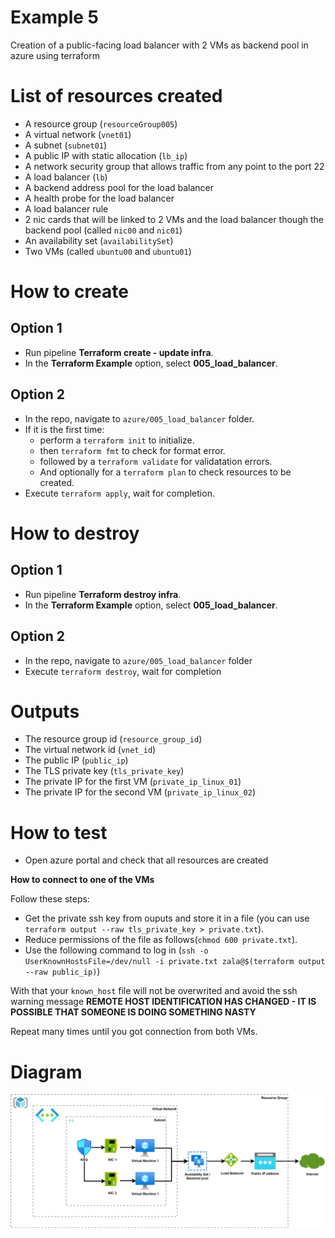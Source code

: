 # Example 5

Creation of a public-facing load balancer with 2 VMs as backend pool in azure
using terraform

# List of resources created

* A resource group (`resourceGroup005`)
* A virtual network (`vnet01`)
* A subnet (`subnet01`)
* A public IP with static allocation (`lb_ip`)
* A network security group that allows traffic from any point to the port 22
* A load balancer (`lb`)
* A backend address pool for the load balancer
* A health probe for the load balancer
* A load balancer rule
* 2 nic cards that will be linked to 2 VMs and the load balancer though the
  backend pool (called `nic00` and `nic01`)
* An availability set (`availabilitySet`)
* Two VMs (called `ubuntu00` and `ubuntu01`)

# How to create

## Option 1

* Run pipeline **Terraform create - update infra**.
* In the **Terraform Example** option, select **005_load_balancer**.

## Option 2

* In the repo, navigate to `azure/005_load_balancer` folder.
* If it is the first time:
  * perform a `terraform init` to initialize.
  * then `terraform fmt` to check for format error.
  * followed by a `terraform validate` for validatation errors.
  * And optionally for a `terraform plan` to check resources to be created.
* Execute `terraform apply`, wait for completion.

# How to destroy

## Option 1

* Run pipeline **Terraform destroy infra**.
* In the **Terraform Example** option, select **005_load_balancer**.

## Option 2

* In the repo, navigate to `azure/005_load_balancer` folder
* Execute `terraform destroy`, wait for completion

# Outputs

* The resource group id (`resource_group_id`)
* The virtual network id (`vnet_id`)
* The public IP (`public_ip`)
* The TLS private key (`tls_private_key`)
* The private IP for the first VM (`private_ip_linux_01`)
* The private IP for the second VM (`private_ip_linux_02`)

# How to test

* Open azure portal and check that all resources are created

**How to connect to one of the VMs**

Follow these steps:

* Get the private ssh key from ouputs and store it in a file (you can use
  `terraform output --raw tls_private_key > private.txt`).
* Reduce permissions of the file as follows(`chmod 600 private.txt`).
* Use the following command to log in (`ssh -o UserKnownHostsFile=/dev/null -i
  private.txt zala@$(terraform output --raw public_ip)`)

With that your `known_host` file will not be overwrited and avoid the ssh
warning message **REMOTE HOST IDENTIFICATION HAS CHANGED - IT IS POSSIBLE THAT
SOMEONE IS DOING SOMETHING NASTY**

Repeat many times until you got connection from both VMs.

# Diagram

![Diagram Exercise 5](/images/Exercise_005.svg)
